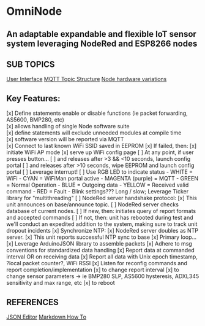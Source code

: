 # OmniNode
## An adaptable expandable and flexible IoT sensor system leveraging NodeRed and ESP8266 nodes

## SUB TOPICS
[User Interface](/UserInterface.md)
[MQTT Topic Structure](/MQTTtopicStucture.md)
[Node hardware variations](/NodeHardware.md)

## Key Features:
[x] Define statements enable or disable functions (ie packet forwarding, AS5600, BMP280, etc)   
	[x] allows handling of single Node software suite                                            
	[x] define statements will exclude unneeded modules at compile time                            
	[x] software version will be reported via MQTT                                                 
[x] Connect to last known WiFi SSID saved in EEPROM
	[x] If failed, then:
		[x] initiate WiFi AP mode
		[x] serve up WiFi config page
[ ] At any point, if user presses button...
	[ ] and releases after >3 && <10 seconds, launch config portal
	[ ] and releases after >10 seconds, wipe EEPROM and launch config portal
        [ ] Leverage interrupt!
[ ] Use RGB LED to indicate status
	- WHITE = WiFi
	- CYAN = WiFiMan portal active
	- MAGENTA (purple) = MQTT
	- GREEN = Normal Operation
	- BLUE = Outgoing data
	- YELLOW = Received valid command
	- RED = Fault
	- Blink settings??? Long / slow; Leverage Ticker library for "multithreading"
[ ] NodeRed server handshake protocol:
	[x] This unit announces on base/announce topic.
	[ ] NodeRed server checks database of current nodes.
		[ ] If new, then: initiates query of report formats and accepted commands
[ ] If not, then: unit has rebooted during test and we'll conduct an expedited addition to the system, making sure to track unit dropout incidents
	[x] Synchronize NTP:
		[x] NodeRed server doubles as NTP server.
		[x] This unit reports successful NTP sync to base
	[x] Primary loop... 
		[x] Leverage ArduinoJSON library to assemble packets
		[x] Adhere to msg conventions for standardized data handling
		[x] Report data at commanded interval OR on receiving data
		[x] Report all data with Unix epoch timestamp, ?local packet counter?, WiFi RSSI
		[x] Listen for reconfig commands and report completion/implementation
			[x] to change report interval
			[x] to change sensor parameters -> ie BMP280 SLP, AS5600 hysteresis, ADXL345 sensitivity and max range, etc
			[x] to reboot

## REFERENCES
[JSON Editor](https://jsoneditoronline.org/#right=local.codope)
[Markdown How To](https://docs.github.com/en/get-started/writing-on-github/getting-started-with-writing-and-formatting-on-github/quickstart-for-writing-on-github)
